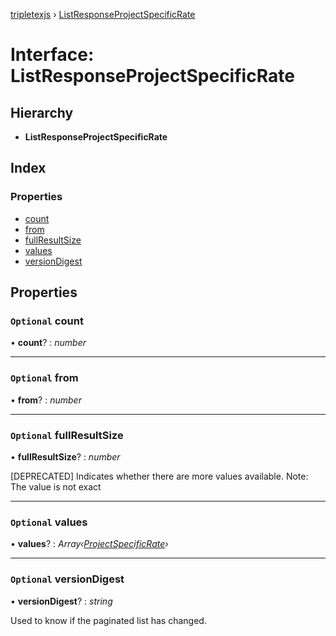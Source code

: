 [tripletexjs](../README.md) › [ListResponseProjectSpecificRate](listresponseprojectspecificrate.md)

# Interface: ListResponseProjectSpecificRate

## Hierarchy

* **ListResponseProjectSpecificRate**

## Index

### Properties

* [count](listresponseprojectspecificrate.md#optional-count)
* [from](listresponseprojectspecificrate.md#optional-from)
* [fullResultSize](listresponseprojectspecificrate.md#optional-fullresultsize)
* [values](listresponseprojectspecificrate.md#optional-values)
* [versionDigest](listresponseprojectspecificrate.md#optional-versiondigest)

## Properties

### `Optional` count

• **count**? : *number*

___

### `Optional` from

• **from**? : *number*

___

### `Optional` fullResultSize

• **fullResultSize**? : *number*

[DEPRECATED] Indicates whether there are more values available. Note: The value is not exact

___

### `Optional` values

• **values**? : *Array‹[ProjectSpecificRate](projectspecificrate.md)›*

___

### `Optional` versionDigest

• **versionDigest**? : *string*

Used to know if the paginated list has changed.
